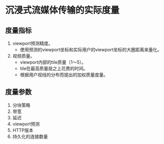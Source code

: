 # 沉浸式流媒体传输的实际度量


##  度量指标

1. viewport预测精度。
   + 使用预测的viewport坐标和实际用户的viewport坐标的大圈距离来量化。
2. 视频质量。
   + viewport内部的tile质量（1～5）。
   + tile在最高质量层之上花费的时间。
   + 根据用户视线的分布而提出的加权质量度量。

## 度量参数

1. 分块策略
2. 带宽
3. 延迟
4. viewport预测
5. HTTP版本
6. 持久化的连接数量

